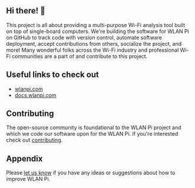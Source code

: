 ## Hi there! 👋

This project is all about providing a multi-purpose Wi-Fi analysis tool built on top of single-board computers. We're building the software for WLAN Pi on GitHub to track code with version control, automate software deployment, accept contributions from others, socialize the project, and more! Many wonderful folks across the Wi-Fi industry and professional Wi-Fi communities are a part of and contribute to this project.

## Useful links to check out

* [wlanpi.com](https://wlanpi.com)
* [docs.wlanpi.com](https://docs.wlanpi.com)

## Contributing

The open-source community is foundational to the WLAN Pi project and which we code our software upon for the WLAN Pi. If you're interested check out [contributing](https://github.com/WLAN-Pi/.github/blob/main/contributing.md).

## Appendix

Please [let us know](https://github.com/github/feedback) if you have any ideas or suggestions about how to improve WLAN Pi.
